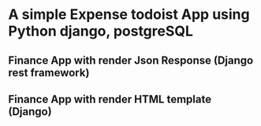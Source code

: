 [//]: <> (I am learning backend and the description may be little too detailed with the packages name inbetween for my reference.)

# A simple Expense todoist App using Python django, postgreSQL

## Finance App with render Json Response (Django rest framework)

## Finance App with render HTML template (Django)
